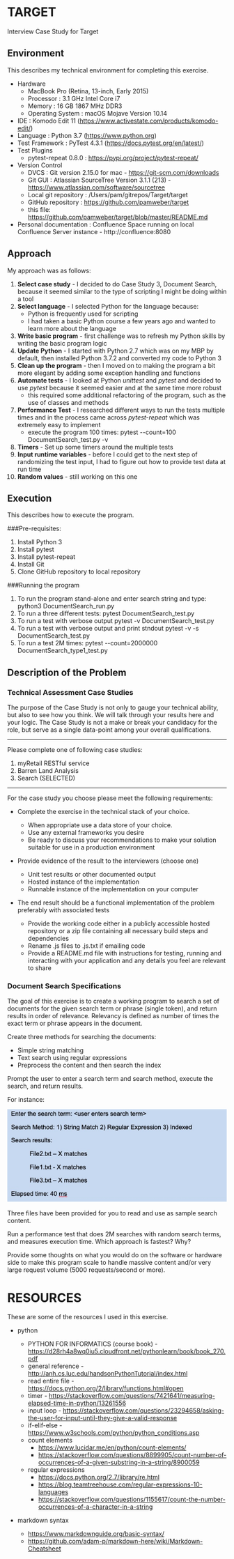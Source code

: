 # TARGET
Interview Case Study for Target

## Environment

This describes my technical environment for completing this exercise.

- Hardware
    - MacBook Pro (Retina, 13-inch, Early 2015)
    - Processor : 3.1 GHz Intel Core i7
    - Memory : 16 GB 1867 MHz DDR3
    - Operating System : macOS Mojave Version 10.14
- IDE : Komodo Edit 11 (https://www.activestate.com/products/komodo-edit/)
- Language : Python 3.7 (https://www.python.org)
- Test Framework : PyTest 4.3.1 (https://docs.pytest.org/en/latest/)
- Test Plugins
    - pytest-repeat 0.8.0 : https://pypi.org/project/pytest-repeat/
- Version Control
    - DVCS : Git version 2.15.0 for mac - https://git-scm.com/downloads
    - Git GUI : Atlassian SourceTree Version 3.1.1 (213) - https://www.atlassian.com/software/sourcetree
    - Local git repository : /Users/pam/gitrepos/Target/target
    - GitHub repository : https://github.com/pamweber/target
    - this file: https://github.com/pamweber/target/blob/master/README.md
- Personal documentation : Confluence Space running on local Confluence Server instance - http://confluence:8080

## Approach

My approach was as follows:
1. **Select case study** - I decided to do Case Study 3, Document Search, because it seemed similar to the type of scripting I might be doing within a tool
1. **Select language** - I selected Python for the language because:
    - Python is frequently used for scripting
    - I had taken a basic Python course a few years ago and wanted to learn more about the language
1. **Write basic program** - first challenge was to refresh my Python skills by writing the basic program logic
1. **Update Python** - I started with Python 2.7 which was on my MBP by default, then installed Python 3.7.2 and converted my code to Python 3
1. **Clean up the program** - then I moved on to making the program a bit more elegant by adding some exception handling and functions 
1. **Automate tests** - I looked at Python *unittest* and *pytest* and decided to use *pytest* because it seemed easier and at the same time more robust
    - this required some additional refactoring of the program, such as the use of classes and methods
1. **Performance Test** - I researched different ways to run the tests multiple times and in the process came across *pytest-repeat* which was extremely easy to implement
    - execute the program 100 times:  pytest --count=100 DocumentSearch_test.py -v
1. **Timers** - Set up some timers around the multiple tests
1. **Input runtime variables** - before I could get to the next step of randomizing the test input, I had to figure out how to provide test data at run time
1. **Random values** - still working on this one


## Execution

This describes how to execute the program.

###Pre-requisites:
1. Install Python 3
1. Install pytest
1. Install pytest-repeat
1. Install Git
1. Clone GitHub repository to local repository

###Running the program

1. To run the program stand-alone and enter search string and type:
        python3 DocumentSearch_run.py
1. To run a three different tests:
        pytest DocumentSearch_test.py
1. To run a test with verbose output
        pytest -v DocumentSearch_test.py
1. To run a test with verbose output and print stndout 
        pytest -v -s DocumentSearch_test.py
1. To run a test  2M times:
        pytest --count=2000000 DocumentSearch_type1_test.py


## Description of the Problem

### Technical Assessment Case Studies
The purpose of the Case Study is not only to gauge your technical ability, but also to see how you think.  We will talk through your results here and your logic.  The Case Study is not a make or break your candidacy for the role, but serve as a single data-point among your overall qualifications.  
___
Please complete one of following case studies:
1.	myRetail RESTful service
1.	Barren Land Analysis
1.	Search (SELECTED)
___
For the case study you choose please meet the following requirements:
- Complete the exercise in the technical stack of your choice.
    - When appropriate use a data store of your choice.
    - Use any external frameworks you desire
    - Be ready to discuss your recommendations to make your solution suitable for use in a production environment 

- Provide evidence of the result to the interviewers (choose one)
    - Unit test results or other documented output
    - Hosted instance of the implementation
    - Runnable instance of the implementation on your computer

- The end result should be a functional implementation of the problem preferably with associated tests
    - Provide the working code either in a publicly accessible hosted repository or a zip file containing all necessary build steps and dependencies
    - Rename .js files to .js.txt if emailing code
    - Provide a README.md file with instructions for testing, running and interacting with your application and any details you feel are relevant to share

### Document Search Specifications

The goal of this exercise is to create a working program to search a set of documents for the given search term or phrase (single token), and return results in order of relevance. 
Relevancy is defined as number of times the exact term or phrase appears in the document. 

Create three methods for searching the documents: 
- Simple string matching
- Text search using regular expressions
- Preprocess the content and then search the index

Prompt the user to enter a search term and search method, execute the search, and return results.

For instance:

![Output Example](/ExampleOutput.jpg "Output Example")

Three files have been provided for you to read and use as sample search content.

Run a performance test that does 2M searches with random search terms, and measures execution time. Which approach is fastest? Why?

Provide some thoughts on what you would do on the software or hardware side to make this program scale to handle massive content and/or very large request volume (5000 requests/second or more). 


# RESOURCES

These are some of the resources I used in this exercise.

- python
    - PYTHON FOR INFORMATICS (course book) - https://d28rh4a8wq0iu5.cloudfront.net/pythonlearn/book/book_270.pdf
    - general reference - http://anh.cs.luc.edu/handsonPythonTutorial/index.html
    - read entire file - https://docs.python.org/2/library/functions.html#open
    - timer - https://stackoverflow.com/questions/7421641/measuring-elapsed-time-in-python/13261556
    - input loop - https://stackoverflow.com/questions/23294658/asking-the-user-for-input-until-they-give-a-valid-response
    - if-elif-else - https://www.w3schools.com/python/python_conditions.asp
    - count elements
        - https://www.lucidar.me/en/python/count-elements/
        - https://stackoverflow.com/questions/8899905/count-number-of-occurrences-of-a-given-substring-in-a-string/8900059
    - regular expressions
        - https://docs.python.org/2.7/library/re.html
        - https://blog.teamtreehouse.com/regular-expressions-10-languages
        - https://stackoverflow.com/questions/1155617/count-the-number-occurrences-of-a-character-in-a-string
        
- markdown syntax
    - https://www.markdownguide.org/basic-syntax/
    - https://github.com/adam-p/markdown-here/wiki/Markdown-Cheatsheet

